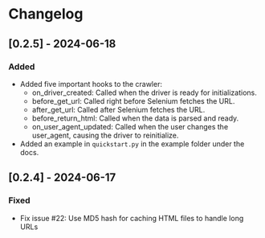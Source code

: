 # Changelog

## [0.2.5] - 2024-06-18
### Added
- Added five important hooks to the crawler:
  - on_driver_created: Called when the driver is ready for initializations.
  - before_get_url: Called right before Selenium fetches the URL.
  - after_get_url: Called after Selenium fetches the URL.
  - before_return_html: Called when the data is parsed and ready.
  - on_user_agent_updated: Called when the user changes the user_agent, causing the driver to reinitialize.
- Added an example in `quickstart.py` in the example folder under the docs.

## [0.2.4] - 2024-06-17
### Fixed
- Fix issue #22: Use MD5 hash for caching HTML files to handle long URLs
